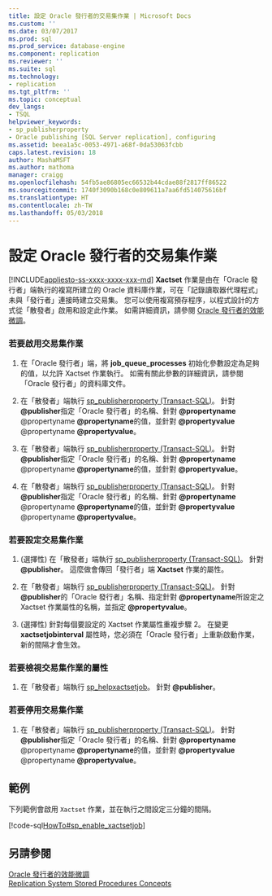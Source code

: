 ```yaml
---
title: 設定 Oracle 發行者的交易集作業 | Microsoft Docs
ms.custom: ''
ms.date: 03/07/2017
ms.prod: sql
ms.prod_service: database-engine
ms.component: replication
ms.reviewer: ''
ms.suite: sql
ms.technology:
- replication
ms.tgt_pltfrm: ''
ms.topic: conceptual
dev_langs:
- TSQL
helpviewer_keywords:
- sp_publisherproperty
- Oracle publishing [SQL Server replication], configuring
ms.assetid: beea1a5c-0053-4971-a68f-0da53063fcbb
caps.latest.revision: 18
author: MashaMSFT
ms.author: mathoma
manager: craigg
ms.openlocfilehash: 54fb5ae86805ec66532b44cdae88f2817ff86522
ms.sourcegitcommit: 1740f3090b168c0e809611a7aa6fd514075616bf
ms.translationtype: HT
ms.contentlocale: zh-TW
ms.lasthandoff: 05/03/2018
---
```

# <a name="configure-the-transaction-set-job-for-an-oracle-publisher"></a>設定 Oracle 發行者的交易集作業
[!INCLUDE[appliesto-ss-xxxx-xxxx-xxx-md](../../../includes/appliesto-ss-xxxx-xxxx-xxx-md.md)]
  **Xactset** 作業是由在「Oracle 發行者」端執行的複寫所建立的 Oracle 資料庫作業，可在「記錄讀取器代理程式」未與「發行者」連接時建立交易集。 您可以使用複寫預存程序，以程式設計的方式從「散發者」啟用和設定此作業。 如需詳細資訊，請參閱 [Oracle 發行者的效能微調](../../../relational-databases/replication/non-sql/performance-tuning-for-oracle-publishers.md)。  
  
### <a name="to-enable-the-transaction-set-job"></a>若要啟用交易集作業  
  
1.  在「Oracle 發行者」端，將 **job_queue_processes** 初始化參數設定為足夠的值，以允許 Xactset 作業執行。 如需有關此參數的詳細資訊，請參閱「Oracle 發行者」的資料庫文件。  
  
2.  在「散發者」端執行 [sp_publisherproperty &#40;Transact-SQL&#41;](../../../relational-databases/system-stored-procedures/sp-publisherproperty-transact-sql.md)。 針對 **@publisher**指定「Oracle 發行者」的名稱、針對 **@propertyname** @propertyname **@propertyname**的值，並針對 **@propertyvalue** @propertyname **@propertyvalue**。  
  
3.  在「散發者」端執行 [sp_publisherproperty &#40;Transact-SQL&#41;](../../../relational-databases/system-stored-procedures/sp-publisherproperty-transact-sql.md)。 針對 **@publisher**指定「Oracle 發行者」的名稱、針對 **@propertyname** @propertyname **@propertyname**的值，並針對 **@propertyvalue**。  
  
4.  在「散發者」端執行 [sp_publisherproperty &#40;Transact-SQL&#41;](../../../relational-databases/system-stored-procedures/sp-publisherproperty-transact-sql.md)。 針對 **@publisher**指定「Oracle 發行者」的名稱、針對 **@propertyname** @propertyname **@propertyname**的值，並針對 **@propertyvalue** @propertyname **@propertyvalue**。  
  
### <a name="to-configure-the-transaction-set-job"></a>若要設定交易集作業  
  
1.  (選擇性) 在「散發者」端執行 [sp_publisherproperty &#40;Transact-SQL&#41;](../../../relational-databases/system-stored-procedures/sp-publisherproperty-transact-sql.md)。 針對 **@publisher**。 這麼做會傳回「發行者」端 **Xactset** 作業的屬性。  
  
2.  在「散發者」端執行 [sp_publisherproperty &#40;Transact-SQL&#41;](../../../relational-databases/system-stored-procedures/sp-publisherproperty-transact-sql.md)。 針對 **@publisher**的「Oracle 發行者」名稱、指定針對 **@propertyname**所設定之 Xactset 作業屬性的名稱，並指定 **@propertyvalue**。  
  
3.  (選擇性) 針對每個要設定的 Xactset 作業屬性重複步驟 2。 在變更 **xactsetjobinterval** 屬性時，您必須在「Oracle 發行者」上重新啟動作業，新的間隔才會生效。  
  
### <a name="to-view-properties-of-the-transaction-set-job"></a>若要檢視交易集作業的屬性  
  
1.  在「散發者」端執行 [sp_helpxactsetjob](../../../relational-databases/system-stored-procedures/sp-helpxactsetjob-transact-sql.md)。 針對 **@publisher**。  
  
### <a name="to-disable-the-transaction-set-job"></a>若要停用交易集作業  
  
1.  在「散發者」端執行 [sp_publisherproperty &#40;Transact-SQL&#41;](../../../relational-databases/system-stored-procedures/sp-publisherproperty-transact-sql.md)。 針對 **@publisher**指定「Oracle 發行者」的名稱、針對 **@propertyname** @propertyname **@propertyname**的值，並針對 **@propertyvalue** @propertyname **@propertyvalue**。  
  
## <a name="example"></a>範例  
 下列範例會啟用 `Xactset` 作業，並在執行之間設定三分鐘的間隔。  
  
 [!code-sql[HowTo#sp_enable_xactsetjob](../../../relational-databases/replication/codesnippet/tsql/configure-the-transactio_1.sql)]  
  
## <a name="see-also"></a>另請參閱  
 [Oracle 發行者的效能微調](../../../relational-databases/replication/non-sql/performance-tuning-for-oracle-publishers.md)   
 [Replication System Stored Procedures Concepts](../../../relational-databases/replication/concepts/replication-system-stored-procedures-concepts.md)  
  
  
